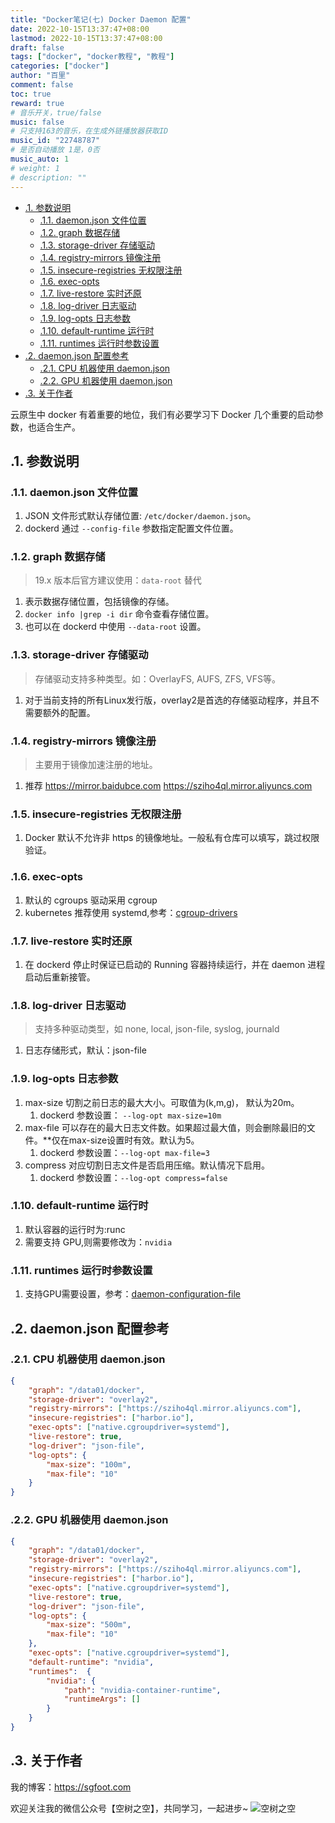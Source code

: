 ```yaml
---
title: "Docker笔记(七) Docker Daemon 配置"
date: 2022-10-15T13:37:47+08:00
lastmod: 2022-10-15T13:37:47+08:00
draft: false
tags: ["docker", "docker教程", "教程"]
categories: ["docker"]
author: "百里"
comment: false
toc: true
reward: true
# 音乐开关，true/false
music: false
# 只支持163的音乐，在生成外链播放器获取ID
music_id: "22748787"
# 是否自动播放 1是，0否
music_auto: 1
# weight: 1
# description: ""
---
```

<!-- TOC -->

- [.1. 参数说明](#1-参数说明)
  - [.1.1. daemon.json 文件位置](#11-daemonjson-文件位置)
  - [.1.2. graph 数据存储](#12-graph-数据存储)
  - [.1.3. storage-driver 存储驱动](#13-storage-driver-存储驱动)
  - [.1.4. registry-mirrors 镜像注册](#14-registry-mirrors-镜像注册)
  - [.1.5. insecure-registries 无权限注册](#15-insecure-registries-无权限注册)
  - [.1.6. exec-opts](#16-exec-opts)
  - [.1.7. live-restore 实时还原](#17-live-restore-实时还原)
  - [.1.8. log-driver 日志驱动](#18-log-driver-日志驱动)
  - [.1.9. log-opts 日志参数](#19-log-opts-日志参数)
  - [.1.10. default-runtime 运行时](#110-default-runtime-运行时)
  - [.1.11. runtimes 运行时参数设置](#111-runtimes-运行时参数设置)
- [.2. daemon.json 配置参考](#2-daemonjson-配置参考)
  - [.2.1. CPU 机器使用 daemon.json](#21-cpu-机器使用-daemonjson)
  - [.2.2. GPU 机器使用 daemon.json](#22-gpu-机器使用-daemonjson)
- [.3. 关于作者](#3-关于作者)

<!-- /TOC -->
云原生中 docker 有着重要的地位，我们有必要学习下 Docker 几个重要的启动参数，也适合生产。

## .1. 参数说明

### .1.1. daemon.json 文件位置

1. JSON 文件形式默认存储位置: `/etc/docker/daemon.json`。
2. dockerd 通过 `--config-file`  参数指定配置文件位置。

### .1.2. graph 数据存储

> 19.x 版本后官方建议使用：`data-root` 替代

1. 表示数据存储位置，包括镜像的存储。
2. `docker info |grep -i dir` 命令查看存储位置。
3. 也可以在 dockerd 中使用 `--data-root` 设置。

### .1.3. storage-driver 存储驱动

> 存储驱动支持多种类型。如：OverlayFS, AUFS, ZFS, VFS等。

1. 对于当前支持的所有Linux发行版，overlay2是首选的存储驱动程序，并且不需要额外的配置。

### .1.4. registry-mirrors 镜像注册

> 主要用于镜像加速注册的地址。

1. 推荐 <https://mirror.baidubce.com> <https://sziho4ql.mirror.aliyuncs.com>

### .1.5. insecure-registries 无权限注册

1. Docker 默认不允许非 https 的镜像地址。一般私有仓库可以填写，跳过权限验证。

### .1.6. exec-opts

1. 默认的 cgroups 驱动采用 cgroup
2. kubernetes 推荐使用 systemd,参考：[cgroup-drivers](https://kubernetes.io/docs/setup/production-environment/container-runtimes/#cgroup-drivers)

### .1.7. live-restore 实时还原

1. 在 dockerd 停止时保证已启动的 Running 容器持续运行，并在 daemon 进程启动后重新接管。

### .1.8. log-driver 日志驱动

> 支持多种驱动类型，如 none, local, json-file, syslog, journald

1. 日志存储形式，默认：json-file

### .1.9. log-opts 日志参数

1. max-size 切割之前日志的最大大小。可取值为(k,m,g)， 默认为20m。
   1. dockerd 参数设置： `--log-opt max-size=10m`
2. max-file 可以存在的最大日志文件数。如果超过最大值，则会删除最旧的文件。**仅在max-size设置时有效。默认为5。
   1. dockerd 参数设置：`--log-opt max-file=3`
3. compress 对应切割日志文件是否启用压缩。默认情况下启用。
   1. dockerd 参数设置：`--log-opt compress=false`

### .1.10. default-runtime 运行时

1. 默认容器的运行时为:runc
2. 需要支持 GPU,则需要修改为：`nvidia`
 
### .1.11. runtimes 运行时参数设置

1. 支持GPU需要设置，参考：[daemon-configuration-file](https://docs.nvidia.com/datacenter/cloud-native/container-toolkit/user-guide.html#daemon-configuration-file)

## .2. daemon.json 配置参考

### .2.1. CPU 机器使用 daemon.json

```json
{
    "graph": "/data01/docker",
    "storage-driver": "overlay2",
    "registry-mirrors": ["https://sziho4ql.mirror.aliyuncs.com"],
    "insecure-registries": ["harbor.io"],
    "exec-opts": ["native.cgroupdriver=systemd"],
    "live-restore": true,
    "log-driver": "json-file",
    "log-opts": {
        "max-size": "100m",
        "max-file": "10"
    }
}
```

### .2.2. GPU 机器使用 daemon.json

```json
{
    "graph": "/data01/docker",
    "storage-driver": "overlay2",
    "registry-mirrors": ["https://sziho4ql.mirror.aliyuncs.com"],
    "insecure-registries": ["harbor.io"],
    "exec-opts": ["native.cgroupdriver=systemd"],
    "live-restore": true,
    "log-driver": "json-file",
    "log-opts": {
        "max-size": "500m",
        "max-file": "10"
    },
    "exec-opts": ["native.cgroupdriver=systemd"],
    "default-runtime": "nvidia",
    "runtimes":  {
        "nvidia": {
            "path": "nvidia-container-runtime",
            "runtimeArgs": []
        }
    }
}
```

## .3. 关于作者

我的博客：<https://sgfoot.com>

欢迎关注我的微信公众号【空树之空】，共同学习，一起进步~
![空树之空](https://cdn.jsdelivr.net/gh/yezihack/assets/b/20210122112114.png?imageslim)
